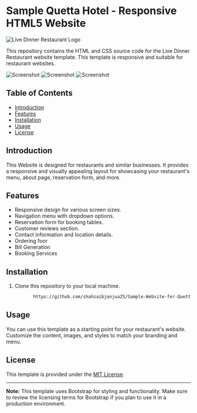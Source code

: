 # Sample Quetta Hotel - Responsive HTML5 Website

![Live Dinner Restaurant Logo](images/logo.jpg)

This repository contains the HTML and CSS source code for the Live Dinner Restaurant website template. This template is responsive and suitable for restaurant websites.

![Screenshot](images/Queeta%1.png)
![Screenshot](images/Queeta%2.png)
![Screenshot](images/Quetta%3.png)

## Table of Contents

- [Introduction](#introduction)
- [Features](#features)
- [Installation](#installation)
- [Usage](#usage)
- [License](#license)

## Introduction

This Website is designed for restaurants and similar businesses. It provides a responsive and visually appealing layout for showcasing your restaurant's menu, about page, reservation form, and more.

## Features

- Responsive design for various screen sizes.
- Navigation menu with dropdown options.
- Reservation form for booking tables.
- Customer reviews section.
- Contact information and location details.
- Ordering foor
- Bill Generation
- Booking Services

## Installation

1. Clone this repository to your local machine.
     ```bash
            https://github.com/shahzaibjanjua25/Sample-Website-for-Quetta-Hotel/

## Usage

You can use this template as a starting point for your restaurant's website. Customize the content, images, and styles to match your branding and menu.


## License

This template is provided under the [MIT License](LICENSE).

---

**Note:** This template uses Bootstrap for styling and functionality. Make sure to review the licensing terms for Bootstrap if you plan to use it in a production environment.

